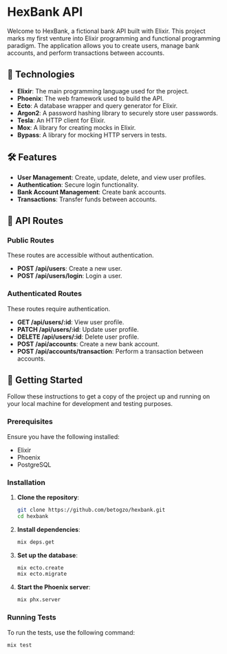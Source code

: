 # HexBank API

Welcome to HexBank, a fictional bank API built with Elixir. This project marks my first venture into Elixir programming and functional programming paradigm. The application allows you to create users, manage bank accounts, and perform transactions between accounts.

## 🚀 Technologies

- **Elixir**: The main programming language used for the project.
- **Phoenix**: The web framework used to build the API.
- **Ecto**: A database wrapper and query generator for Elixir.
- **Argon2**: A password hashing library to securely store user passwords.
- **Tesla**: An HTTP client for Elixir.
- **Mox**: A library for creating mocks in Elixir.
- **Bypass**: A library for mocking HTTP servers in tests.

## 🛠️ Features

- **User Management**: Create, update, delete, and view user profiles.
- **Authentication**: Secure login functionality.
- **Bank Account Management**: Create bank accounts.
- **Transactions**: Transfer funds between accounts.

## 📑 API Routes

### Public Routes

These routes are accessible without authentication.

- **POST /api/users**: Create a new user.
- **POST /api/users/login**: Login a user.

### Authenticated Routes

These routes require authentication.

- **GET /api/users/:id**: View user profile.
- **PATCH /api/users/:id**: Update user profile.
- **DELETE /api/users/:id**: Delete user profile.
- **POST /api/accounts**: Create a new bank account.
- **POST /api/accounts/transaction**: Perform a transaction between accounts.

## 📝 Getting Started

Follow these instructions to get a copy of the project up and running on your local machine for development and testing purposes.

### Prerequisites

Ensure you have the following installed:

- Elixir
- Phoenix
- PostgreSQL

### Installation

1. **Clone the repository**:

   ```bash
   git clone https://github.com/betogzo/hexbank.git
   cd hexbank
   ```

2. **Install dependencies**:

   ```bash
   mix deps.get
   ```

3. **Set up the database**:

   ```bash
   mix ecto.create
   mix ecto.migrate
   ```

4. **Start the Phoenix server**:
   ```bash
   mix phx.server
   ```

### Running Tests

To run the tests, use the following command:

```bash
mix test
```
